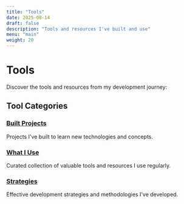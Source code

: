 ```yaml
---
title: "Tools"
date: 2025-08-14
draft: false
description: "Tools and resources I've built and use"
menu: "main"
weight: 20
---
```


# Tools

Discover the tools and resources from my development journey:

## Tool Categories

### [Built Projects](/tools/built/)
Projects I've built to learn new technologies and concepts.

### [What I Use](/tools/what-i-use/)
Curated collection of valuable tools and resources I use regularly.

### [Strategies](/tools/strategies/)
Effective development strategies and methodologies I've developed.

